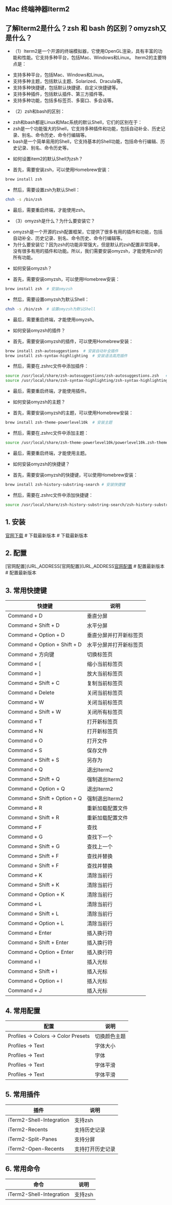## Mac 终端神器Iterm2

## 了解Iterm2是什么？zsh 和 bash 的区别？omyzsh又是什么？
  * （1）Iterm2是一个开源的终端模拟器，它使用OpenGL渲染，具有丰富的功能和性能。它支持多种平台，包括Mac、Windows和Linux。
  Iterm2的主要特点是：
  - 支持多种平台，包括Mac、Windows和Linux。
  - 支持多种主题，包括默认主题、Solarized、Dracula等。
  - 支持多种快捷键，包括默认快捷键、自定义快捷键等。
  - 支持多种插件，包括默认插件、第三方插件等。
  - 支持多种功能，包括多标签页、多窗口、多会话等。
  * （2）zsh和bash的区别：
  - zsh和bash都是Linux和Mac系统的默认Shell，它们的区别在于：
  - zsh是一个功能强大的Shell，它支持多种插件和功能，包括自动补全、历史记录、别名、命令历史、命令行编辑等。
  - bash是一个简单易用的Shell，它支持基本的Shell功能，包括命令行编辑、历史记录、别名、命令历史等。
  * 如何设置item2的默认Shell为zsh？
  - 首先，需要安装zsh，可以使用Homebrew安装：
  ```bash
  brew install zsh
  ```
  - 然后，需要设置zsh为默认Shell：
  ```bash
  chsh -s /bin/zsh
  ```
  - 最后，需要重启终端，才能使用zsh。

  * （3）omyzsh是什么？为什么要安装它？
  - omyzsh是一个开源的zsh配置框架，它提供了很多有用的插件和功能，包括自动补全、历史记录、别名、命令历史、命令行编辑等。
  - 为什么要安装它？因为zsh的功能非常强大，但是默认的zsh配置非常简单，没有很多有用的插件和功能。所以，我们需要安装omyzsh，才能使用zsh的所有功能。
  * 如何安装omyzsh？
  - 首先，需要安装omyzsh，可以使用Homebrew安装：
  ```bash
  brew install zsh	# 安装omyzsh
  ```
  - 然后，需要设置omyzsh为默认Shell：
  ```bash
  chsh -s /bin/zsh	# 设置omyzsh为默认Shell
  ```
  - 最后，需要重启终端，才能使用omyzsh。
  * 如何安装omyzsh的插件？
  - 首先，需要安装omyzsh的插件，可以使用Homebrew安装：
  ```bash
  brew install zsh-autosuggestions	# 安装自动补全插件
  brew install zsh-syntax-highlighting	# 安装语法高亮插件
  ```
  - 然后，需要在.zshrc文件中添加插件：
  ```bash
  source /usr/local/share/zsh-autosuggestions/zsh-autosuggestions.zsh	# 添加自动补全插件
  source /usr/local/share/zsh-syntax-highlighting/zsh-syntax-highlighting.zsh	# 添加语法高亮插件
  ```
  - 最后，需要重启终端，才能使用插件。
  * 如何安装omyzsh的主题？
  - 首先，需要安装omyzsh的主题，可以使用Homebrew安装：
  ```bash
  brew install zsh-theme-powerlevel10k	# 安装主题
  ```
  - 然后，需要在.zshrc文件中添加主题：
  ```bash
  source /usr/local/share/zsh-theme-powerlevel10k/powerlevel10k.zsh-theme	# 添加主题
  ```
  - 最后，需要重启终端，才能使用主题。
  * 如何安装omyzsh的快捷键？
  - 首先，需要安装omyzsh的快捷键，可以使用Homebrew安装：
  ```bash
  brew install zsh-history-substring-search	# 安装快捷键
  ```
  - 然后，需要在.zshrc文件中添加快捷键：
  ```bash
  source /usr/local/share/zsh-history-substring-search/zsh-history-substring-search.zsh	# 添加快捷键
  ```


## 1. 安装
[官网下载](URL_ADDRESS[官网下载](https://www.iterm2.com/))	# 下载最新版本	# 下载最新版本

## 2. 配置

[官网配置](URL_ADDRESS[官网配置](URL_ADDRESS[官网配置](URL_ADDRESS[官网配置](https://www.iterm2.com/documentation.html))	# 配置最新版本	# 配置最新版本

## 3. 常用快捷键
| 快捷键 | 说明 |
| --- | --- |
| Command + D | 垂直分屏 |
| Command + Shift + D | 水平分屏 |
| Command + Option + D | 垂直分屏并打开新标签页 |
| Command + Option + Shift + D | 水平分屏并打开新标签页 |
| Command + 方向键 | 切换标签页 |
| Command + [ | 缩小当前标签页 |
| Command + ] | 放大当前标签页 |
| Command + Shift + C | 复制当前标签页 |
| Command + Delete | 关闭当前标签页 |
| Command + W | 关闭当前标签页 |
| Command + Shift + W | 关闭所有标签页 |
| Command + T | 打开新标签页 |
| Command + N | 打开新标签页 |
| Command + O | 打开文件 |
| Command + S | 保存文件 |
| Command + Shift + S | 另存为 |
| Command + Q | 退出Iterm2 |
| Command + Shift + Q | 强制退出Iterm2 |
| Command + Option + Q | 退出Iterm2 |
| Command + Shift + Option + Q | 强制退出Iterm2 |
| Command + R | 重新加载配置文件 |
| Command + Shift + R | 重新加载配置文件 |
| Command + F | 查找 |
| Command + G | 查找下一个 |
| Command + Shift + G | 查找上一个 |
| Command + Shift + F | 查找并替换 |
| Command + Shift + F | 查找并替换 |
| Command + K | 清除当前行 |
| Command + Shift + K | 清除当前行 |
| Command + Option + K | 清除当前行 |
| Command + L | 清除当前行 |
| Command + Shift + L | 清除当前行 |
| Command + Option + L | 清除当前行 |
| Command + Enter | 插入换行符 |
| Command + Shift + Enter | 插入换行符 |
| Command + Option + Enter | 插入换行符 |	
| Command + I | 插入光标 |
| Command + Shift + I | 插入光标 |
| Command + Option + I | 插入光标 |
| Command + J | 插入光标 |	

## 4. 常用配置
| 配置 | 说明 |
| --- | --- |
| Profiles -> Colors -> Color Presets | 切换颜色主题 |
| Profiles -> Text | 字体大小 |
| Profiles -> Text | 字体 |
| Profiles -> Text | 字体平滑 |
| Profiles -> Text | 字体平滑 |

## 5. 常用插件
| 插件 | 说明 |
| --- | --- |
| iTerm2-Shell-Integration | 支持zsh |
| iTerm2-Recents | 支持历史记录 |
| iTerm2-Split-Panes | 支持分屏 |
| iTerm2-Open-Recents | 支持打开历史记录 |	


## 6. 常用命令
| 命令 | 说明 |
| --- | --- |
| iTerm2-Shell-Integration | 支持zsh |





